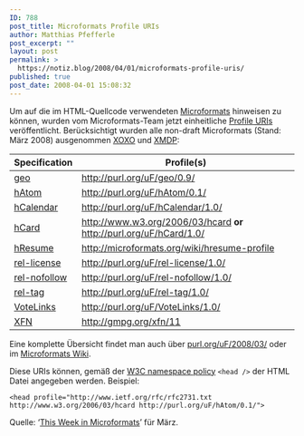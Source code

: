 ```yaml
---
ID: 788
post_title: Microformats Profile URIs
author: Matthias Pfefferle
post_excerpt: ""
layout: post
permalink: >
  https://notiz.blog/2008/04/01/microformats-profile-uris/
published: true
post_date: 2008-04-01 15:08:32
---
```

<!-- wp:paragraph -->
<p>Um auf die im HTML-Quellcode verwendeten <a href="http://microformats.org/wiki/microformats">Microformats</a> hinweisen zu können, wurden vom Microformats-Team jetzt einheitliche <a href="http://de.selfhtml.org/html/kopfdaten/meta.htm#profil">Profile <abbr title="Uniform Resource Identifier">URI</abbr>s</a> veröffentlicht. Berücksichtigt wurden alle non-draft Microformats (Stand: März 2008) ausgenommen <a href="http://microformats.org/wiki/XOXO">XOXO</a> und <a href="http://gmpg.org/xmdp/">XMDP</a>:</p>
<!-- /wp:paragraph -->

<!-- wp:table -->
<table class="wp-block-table"><thead><tr><th>Specification</th><th>Profile(s)</th></tr></thead><tbody><tr><td> <a href="http://microformats.org/wiki/geo">geo</a></td><td> <a href="http://purl.org/uF/geo/0.9/">http://purl.org/uF/geo/0.9/</a></td></tr><tr><td> <a href="http://microformats.org/wiki/hAtom">hAtom</a></td><td> <a href="http://purl.org/uF/hAtom/0.1/">http://purl.org/uF/hAtom/0.1/</a></td></tr><tr><td> <a href="http://microformats.org/wiki/hCalendar">hCalendar</a></td><td> <a href="http://purl.org/uF/hCalendar/1.0/">http://purl.org/uF/hCalendar/1.0/</a></td></tr><tr><td> <a href="http://microformats.org/wiki/hCard">hCard</a></td><td> <a href="http://www.w3.org/2006/03/hcard">http://www.w3.org/2006/03/hcard</a> <strong>or</strong> <a href="http://purl.org/uF/hCard/1.0/">http://purl.org/uF/hCard/1.0/</a></td></tr><tr><td> <a href="http://microformats.org/wiki/hResume">hResume</a></td><td> <a href="http://microformats.org/wiki/hresume-profile">http://microformats.org/wiki/hresume-profile</a></td></tr><tr><td> <a href="http://microformats.org/wiki/rel-license">rel-license</a></td><td> <a href="http://purl.org/uF/rel-license/1.0/">http://purl.org/uF/rel-license/1.0/</a></td></tr><tr><td> <a href="http://microformats.org/wiki/rel-nofollow">rel-nofollow</a></td><td> <a href="http://purl.org/uF/rel-nofollow/1.0/">http://purl.org/uF/rel-nofollow/1.0/</a></td></tr><tr><td> <a href="http://microformats.org/wiki/rel-tag">rel-tag</a></td><td> <a href="http://purl.org/uF/rel-tag/1.0/">http://purl.org/uF/rel-tag/1.0/</a></td></tr><tr><td> <a href="http://microformats.org/wiki/vote-links">VoteLinks</a></td><td> <a href="http://purl.org/uF/VoteLinks/1.0/">http://purl.org/uF/VoteLinks/1.0/</a></td></tr><tr><td> <a href="http://microformats.org/wiki/xfn">XFN</a></td><td> <a href="http://gmpg.org/xfn/11">http://gmpg.org/xfn/11</a></td></tr></tbody></table>
<!-- /wp:table -->

<!-- wp:paragraph -->
<p>Eine komplette Übersicht findet man auch über <a href="http://purl.org/uF/2008/03/">purl.org/uF/2008/03/</a> oder im <a href="http://microformats.org/wiki/profile-uris">Microformats Wiki</a>.</p>
<!-- /wp:paragraph -->

<!-- wp:paragraph -->
<p>Diese URIs können, gemäß der <a href="http://www.w3.org/2005/07/13-nsuri">W3C namespace policy</a> <code>&lt;head /></code> der HTML Datei angegeben werden. Beispiel:</p>
<!-- /wp:paragraph -->

<!-- wp:code -->
<pre class="wp-block-code"><code>&lt;head profile="http://www.ietf.org/rfc/rfc2731.txt http://www.w3.org/2006/03/hcard http://purl.org/uF/hAtom/0.1/"></code></pre>
<!-- /wp:code -->

<!-- wp:paragraph -->
<p>Quelle: ‘<a href="http://microformats.org/blog/2008/04/01/this-fortnight-in-microformats-march-17th%e2%80%9330th/">This Week in Microformats</a>’ für März.</p>
<!-- /wp:paragraph -->